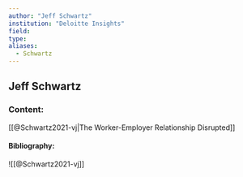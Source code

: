 ```yaml
---
author: "Jeff Schwartz"
institution: "Deloitte Insights"
field:
type:
aliases:
  - Schwartz
---
```


## Jeff Schwartz

### Content:
[[@Schwartz2021-vj|The Worker-Employer Relationship Disrupted]]

#### Bibliography:

![[@Schwartz2021-vj]]